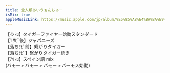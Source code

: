 ```yaml
---
title: 全人類あいうぉんちゅー
isMix: true
appleMusicLink: https://music.apple.com/jp/album/%E5%85%A8%E4%BA%BA%E9%A1%9E%E3%81%82%E3%81%84%E3%81%86%E3%81%89%E3%82%93%E3%81%A1%E3%82%85%E3%83%BC/1718410868?&i=1718410875
---
```


【ｲﾝﾄﾛ】タイガーファイヤー始動スタンダード<br />
【1 ｻﾋﾞ後】ジャパニーズ<br />
【落ちｻﾋﾞ前】繋がりタイガー<br />
【落ちｻﾋﾞ】繋がりタイガー続き<br />
【ｱｳﾄﾛ】スペイン語 mix<br />
(バモー ⤴︎ バモー ⤴︎ バモー ⤴︎ バーモス始動)
